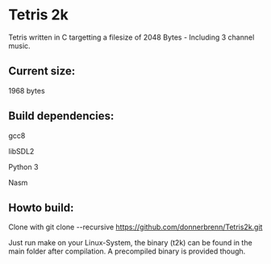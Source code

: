 # Tetris 2k

Tetris written in C targetting a filesize of 2048 Bytes - Including 3 channel music.


## Current size: 

1968 bytes

## Build dependencies:

gcc8

libSDL2

Python 3

Nasm

## Howto build:
Clone with 
git clone --recursive https://github.com/donnerbrenn/Tetris2k.git

Just run make on your Linux-System, the binary (t2k) can be found in the main folder after compilation. A precompiled binary is provided though.
